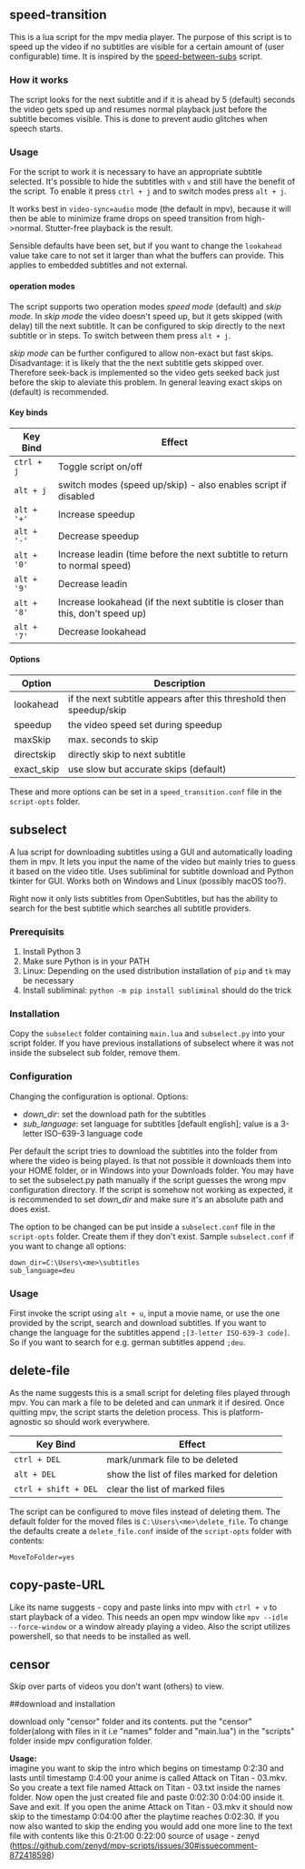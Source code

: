 ## speed-transition

This is a lua script for the mpv media player. The purpose of this script is to speed up the video if no subtitles are visible for a certain amount of (user configurable) time. It is inspired by the [speed-between-subs](https://gist.github.com/bitingsock/47c5ba6466c63c68bcf991dd376f1d18) script.

### How it works

The script looks for the next subtitle and if it is ahead by 5 (default) seconds the video gets sped up and resumes normal playback just before the subtitle becomes visible. This is done to prevent audio glitches when speech starts.

### Usage

For the script to work it is necessary to have an appropriate subtitle selected. It's possible to hide the subtitles with `v` and still have the benefit of the script. To enable it press `ctrl + j` and to switch modes press `alt + j`.

It works best in `video-sync=audio` mode (the default in mpv), because it will then be able to minimize frame drops on speed transition from high->normal. Stutter-free playback is the result.

Sensible defaults have been set, but if you want to change the `lookahead` value take care to not set it larger than what the buffers can provide. This applies to embedded subtitles and not external.

#### operation modes

The script supports two operation modes *speed mode* (default) and *skip mode*. In *skip mode* the video doesn't speed up, but it gets skipped (with delay) till the next subtitle. It can be configured to skip directly to the next subtitle or in steps.  To switch between them press `alt + j`.
 
*skip mode* can be further configured to allow non-exact but fast skips. Disadvantage: it is likely that the the next subtitle gets skipped over. Therefore seek-back is implemented so the video gets seeked back just before the skip to aleviate this problem. In general leaving exact skips on (default) is recommended.

#### Key binds

Key Bind|Effect
--------|--------
`ctrl + j`|Toggle script on/off
`alt + j`|switch modes (speed up/skip) - also enables script if disabled
`alt + '+'`|Increase speedup
`alt + '-'`|Decrease speedup
`alt + '0'`|Increase leadin (time before the next subtitle to return to normal speed)
`alt + '9'`|Decrease leadin
`alt + '8'`|Increase lookahead (if the next subtitle is closer than this, don't speed up)
`alt + '7'`|Decrease lookahead

#### Options

Option|Description
--------|--------
lookahead|if the next subtitle appears after this threshold then speedup/skip
speedup|the video speed set during speedup
maxSkip|max. seconds to skip
directskip|directly skip to next subtitle
exact_skip|use slow but accurate skips (default)

These and more options can be set in a `speed_transition.conf` file in the `script-opts` folder.

## subselect

A lua script for downloading subtitles using a GUI and automatically loading them in mpv. It lets you input the name of the video but mainly tries to guess it based on the video title. Uses subliminal for subtitle download and Python tkinter for GUI. Works both on Windows and Linux (possibly macOS too?).

Right now it only lists subtitles from OpenSubtitles, but has the ability to search for the best subtitle which searches all subtitle providers.

### Prerequisits

1. Install Python 3
2. Make sure Python is in your PATH
3. Linux: Depending on the used distribution installation of `pip` and `tk` may be necessary
3. Install subliminal:  `python -m pip install subliminal` should do the trick

### Installation

Copy the `subselect` folder containing `main.lua` and `subselect.py` into your script folder. If you have previous installations of subselect where it was not inside the subselect sub folder, remove them.

### Configuration

Changing the configuration is optional. Options:
* *down_dir*: set the download path for the subtitles
* *sub_language*: set language for subtitles [default english]; value is a 3-letter ISO-639-3 language code

Per default the script tries to download the subtitles into the folder from where the video is being played. Is that not possible it downloads them into your HOME folder, or in Windows into your Downloads folder. You may have to set the subselect.py path manually if the script guesses the wrong mpv configuration directory. If the script is somehow not working as expected, it is recommended to set *down_dir* and make sure it's an absolute path and does exist.

The option to be changed can be put inside a `subselect.conf` file in the `script-opts` folder. Create them if they don't exist.
Sample `subselect.conf` if you want to change all options:
```
down_dir=C:\Users\<me>\subtitles
sub_language=deu
```

### Usage

First invoke the script using `alt + u`, input a movie name, or use the one provided by the script, search and download subtitles. If you want to change the language for the subtitles append `;[3-letter ISO-639-3 code]`. So if you want to search for e.g. german subtitles append `;deu`.


## delete-file

As the name suggests this is a small script for deleting files played through mpv. You can mark a file to be deleted and can unmark it if desired. Once quitting mpv, the script starts the deletion process. This is platform-agnostic so should work everywhere.

Key Bind|Effect
--------|------
`ctrl + DEL`|mark/unmark file to be deleted
`alt + DEL`|show the list of files marked for deletion
`ctrl + shift + DEL`|clear the list of marked files

The script can be configured to move files instead of deleting them. The default folder for the moved files is `C:\Users\<me>\delete_file`. To change the defaults create a `delete_file.conf` inside of the `script-opts` folder with contents:
```
MoveToFolder=yes
```

## copy-paste-URL

Like its name suggests - copy and paste links into mpv with `ctrl + v` to start playback of a video. This needs an open mpv window like `mpv --idle --force-window` or a window already playing a video. Also the script utilizes powershell, so that needs to be installed as well.


## censor

Skip over parts of videos you don't want (others) to view.

  ##download and installation

   download only "censor" folder and its contents.
   put the "censor" folder(along with files in it i.e "names" folder and "main.lua") in the "scripts" folder inside mpv configuration folder.
  
**Usage:**  
imagine you want to skip the intro which begins on timestamp 0:2:30 and lasts until timestamp 0:4:00
your anime is called Attack on Titan - 03.mkv.
So you create a text file named Attack on Titan - 03.txt inside the names folder.
Now open the just created file and paste 0:02:30 0:04:00 inside it. Save and exit.
If you open the anime Attack on Titan - 03.mkv it should now skip to the timestamp 0:04:00 after the playtime reaches 0:02:30.
If you now also wanted to skip the ending you would add one more line to the text file with contents like this 0:21:00 0:22:00
source of usage - zenyd (https://github.com/zenyd/mpv-scripts/issues/30#issuecomment-872418598)
